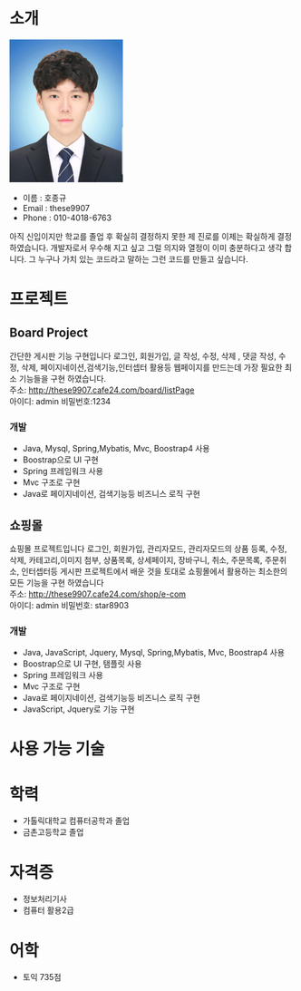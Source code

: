 ﻿# 소개


<img alt="깃헙 프로필 사진" src="https://github.com/these9907/Resume/blob/master/images/me.jpg" width="200">


* 이름 : 호종규
* Email : these9907
* Phone : 010-4018-6763

아직 신입이지만 학교를 졸업 후 확실히 결정하지 못한 제 진로를 이제는 확실하게 결정 하였습니다.
개발자로서 우수해 지고 싶고 그럴 의지와 열정이 이미 충분하다고 생각 합니다.
그 누구나 가치 있는 코드라고 말하는 그런 코드를 만들고 싶습니다.

# 프로젝트

## Board Project
간단한 게시판 기능 구현입니다
로그인, 회원가입, 글 작성, 수정, 삭제 , 댓글 작성, 수정, 삭제,
페이지네이션,검색기능,인터셉터 활용등 웹페이지를 만드는데 가장 필요한 최소 기능들을 구현 하였습니다.<br/>
주소: http://these9907.cafe24.com/board/listPage<br/>
아이디: admin 비밀번호:1234

### 개발 
- Java, Mysql, Spring,Mybatis, Mvc, Boostrap4 사용
- Boostrap으로 UI 구현
- Spring 프레임워크 사용
- Mvc 구조로 구현
- Java로 페이지네이션, 검색기능등 비즈니스 로직 구현

## 쇼핑몰
쇼핑몰 프로젝트입니다
로그인, 회원가입, 관리자모드, 관리자모드의 상품 등록, 수정, 삭제, 카테고리,이미지 첨부, 상품목록, 상세페이지, 장바구니, 취소, 주문목록, 주문취소, 
인터셉터등 게시판 프로젝트에서 배운 것을 토대로 쇼핑몰에서 활용하는 최소한의 모든 기능을 구현 하였습니다<br/>
주소: http://these9907.cafe24.com/shop/e-com<br/>
아이디: admin 비밀번호: star8903

### 개발 
- Java, JavaScript, Jquery, Mysql, Spring,Mybatis, Mvc, Boostrap4 사용
- Boostrap으로 UI 구현, 탬플릿 사용
- Spring 프레임워크 사용
- Mvc 구조로 구현
- Java로 페이지네이션, 검색기능등 비즈니스 로직 구현
- JavaScript, Jquery로 기능 구현

# 사용 가능 기술 


# 학력
* 가톨릭대학교 컴퓨터공학과 졸업
* 금촌고등학교 졸업

# 자격증
* 정보처리기사
* 컴퓨터 활용2급

# 어학
* 토익 735점
